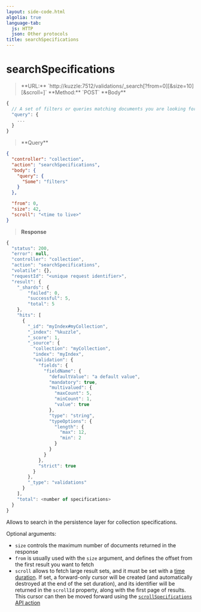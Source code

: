 ```yaml
---
layout: side-code.html
algolia: true
language-tab:
  js: HTTP
  json: Other protocols
title: searchSpecifications
---
```


# searchSpecifications



<blockquote class="js">
<p>
**URL:** `http://kuzzle:7512/validations/_search[?from=0][&size=10][&scroll=<time to live>]`  
**Method:** `POST`  
**Body**
</p>
</blockquote>


```js
{
  // A set of filters or queries matching documents you are looking for.
  "query": {
    ...
  }
}
```


<blockquote class="json">
<p>
**Query**
</p>
</blockquote>


```json
{
  "controller": "collection",
  "action": "searchSpecifications",
  "body": {
    "query": {
      "Some": "filters"
    }
  },

  "from": 0,
  "size": 42,
  "scroll": "<time to live>"
}
```

>**Response**

```javascript
{
  "status": 200,
  "error": null,
  "controller": "collection",
  "action": "searchSpecifications",
  "volatile": {},
  "requestId": "<unique request identifier>",
  "result": {
    "_shards": {
        "failed": 0,
        "successful": 5,
        "total": 5
    },
    "hits": [
      {
        "_id": "myIndex#myCollection",
        "_index": "%kuzzle",
        "_score": 1,
        "_source": {
          "collection": "myCollection",
          "index": "myIndex",
          "validation": {
            "fields": {
              "fieldName": {
                "defaultValue": "a default value",
                "mandatory": true,
                "multivalued": {
                  "maxCount": 5,
                  "minCount": 1,
                  "value": true
                },
                "type": "string",
                "typeOptions": {
                  "length": {
                    "max": 12,
                    "min": 2
                  }
                }
              }
            },
            "strict": true
          }
        },
        "_type": "validations"
      }
    ],
    "total": <number of specifications>
  }
}
```

Allows to search in the persistence layer for collection specifications.

Optional arguments:

* `size` controls the maximum number of documents returned in the response
* `from` is usually used with the `size` argument, and defines the offset from the first result you want to fetch
* `scroll` allows to fetch large result sets, and it must be set with a [time duration](https://www.elastic.co/guide/en/elasticsearch/reference/current/common-options.html#time-units). If set, a forward-only cursor will be created (and automatically destroyed at the end of the set duration), and its identifier will be returned in the `scrollId` property, along with the first page of results. This cursor can then be moved forward using the [`scrollSpecifications` API action](/api-documentation/controller-collection/scroll-specifications)
